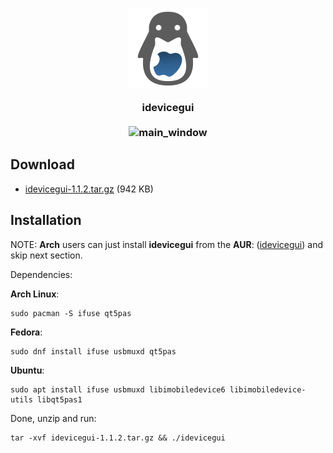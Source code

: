 <h3 align="center">
    <img src="icons/512x512.png" width="128" height="128" alt="idevicegui_icon" align="center"/>
    <br><br>
    idevicegui
    <br><br>
    <img src="https://helltar.com/projects/idevicegui/screenshots/screenshot_03122022_235644.png" alt="main_window"/>
</h3>

Download
--------

- [idevicegui-1.1.2.tar.gz](https://github.com/Helltar/idevicegui/releases/download/v1.1.2/idevicegui-1.1.2.tar.gz) (942 KB)

Installation
------------

NOTE: **Arch** users can just install **idevicegui** from the **AUR**: ([idevicegui](https://aur.archlinux.org/packages/idevicegui)) and skip next section.

Dependencies:

**Arch Linux**:

```
sudo pacman -S ifuse qt5pas
```

**Fedora**:

```
sudo dnf install ifuse usbmuxd qt5pas
```

**Ubuntu**:

```
sudo apt install ifuse usbmuxd libimobiledevice6 libimobiledevice-utils libqt5pas1
```

Done, unzip and run:

```
tar -xvf idevicegui-1.1.2.tar.gz && ./idevicegui
```
